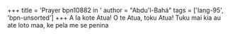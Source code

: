 +++
title = 'Prayer bpn10882 in '
author = "Abdu'l-Bahá"
tags = ['lang-95', 'bpn-unsorted']
+++
A Ia kote Atua! O te Atua, toku Atua!  Tuku mai kia au ate loto maa, ke pela me se penina

